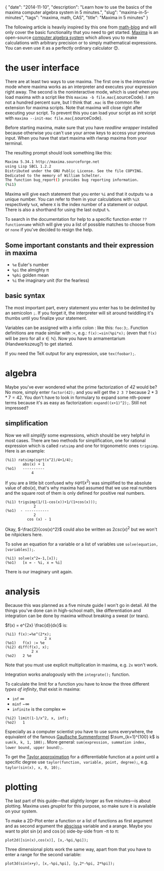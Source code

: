 {
    "date": "2014-11-10",
    "description": "Learn how to use the basics of the maxima computer algebra system in 5 minutes.",
    "slug": "maxima-in-5-minutes",
    "tags": "maxima, math, CAS",
    "title": "Maxima in 5 minutes"
}

The following article is heavily inspired by this one from
[math-blog](http://math-blog.com/2007/06/04/a-10-minute-tutorial-for-solving-math-problems-with-maxima/)
and will only cover the basic functionality that you need to get
started. [Maxima](http://maxima.sourceforge.net/) is an open-source
[computer algebra
system](http://en.wikipedia.org/wiki/Computer_algebra_system) which
allows you to make calculations with arbitrary precision or to simply
mathematical expressions. You can even use it as a perfectly ordinary
calculator 😊.

the user interface
==================

There are at least two ways to use maxima. The first one is the
*interactive* mode where maxima works as an interpreter and executes
your expression right away. The second is the noninteractive mode, which
is used when you load maxima with a script like this
`maxima -b file.mac`{.sourceCode}. I am not a hundred percent sure, but
I think that `.mac` is the common file extension for maxima scripts.
Note that maxima will close right after executing your script. To
prevent this you can load your script as init script with
`maxima --init-mac file.mac`{.sourceCode}.

Before starting maxima, make sure that you have *readline wrapper*
installed because otherwise you can't use your arrow keys to access your
previous input. When you have that start maxima with rlwrap maxima from
your terminal.

The resulting prompt should look something like this:

```bash
Maxima 5.34.1 http://maxima.sourceforge.net
using Lisp SBCL 1.2.2
Distributed under the GNU Public License. See the file COPYING.
Dedicated to the memory of William Schelter.
The function bug_report() provides bug reporting information.
(%i1)
```

Maxima will give each statement that you enter `%i` and that it outputs
`%o` a unique number. You can refer to them in your calculations with
`%iX` respectively `%oX`, where `X` is the index number of a statement
or output. There is also a shorthand for using the last output `%`.

To search in the documentation for help to a specific function enter
`??functionname` which will give you a list of possible matches to
choose from or `none` if you've decided to resign the help.

Some important constants and their expression in maxima
-------------------------------------------------------

-   `%e` Euler's number
-   `%pi` the almighty π
-   `%phi` golden mean
-   `%i` the imaginary unit (for the fearless)

basic syntax
------------

The most important part, every statement you enter has to be delimited
by an semicolon `;`. If you forget it, the interpreter will sit around
twiddling it's thumbs until you finalize your statement.

Variables can be assigned with a infix colon : like this: `foo:3;`.
Function definitions are made similar with :=, e.g.: `f(x):=sin(%pi*x);`
(even that `f(x)` will be zero for all $x \in \mathbb{N}$). Now you have
to armamentarium (Handwerkszeug?) to get started.

If you need the TeX output for any expression, use `tex(foobar);`.

algebra
=======

Maybe you've ever wondered what the prime factorization of *42* would
be? No more, simply enter `factor(42);` and you will get the `2 3 7`
because $2*3*7=42$. You don't have to look in formulary to expand some
nth-power terms because it's as easy as factorization:
`expand((x+1)^2);`. Still not impressed?

simplification
--------------

Now we will *simplify* some expressions, which should be very helpful in
most cases. There are two methods for simplification, one for rational
expression which is called `ratsimp` and one for trigonometric ones
`trigsimp`. Here is an example:

```
(%i1) ratsimp(sqrt(x^2)/4+1/4);
        abs(x) + 1
(%o1)   ----------
            4
```

If you are a little bit confused why $sqrt(x^2)$ was simplified to the
absolute value of $abs(x)$, that's why maxima had assumed that we use
real numbers and the square root of them is only defined for positive
real numbers.

```
(%i1) trigsimp(1/(1-cos(x))+1/(1+cos(x)));
             2
(%o1)  - -----------
             2
          cos (x) - 1
```

Okay, $-\frac{2}{cos(x)^2}$ could also be written as $2csc(x)^2$ but we
won't be nitpickers here.

To solve an equation for a variable or a list of variables use
`solve(equation, [variables]);`.

```
(%i1) solve(x^2=-1,[x]);
(%o1)   [x = - %i, x = %i]
```

There is our imaginary unit again.

analysis
========

Because this was planned as a five minute guide I won't go in detail.
All the things you've done can in high-school math, like differentiation
and integration can be done by maxima without breaking a sweat (or
tears).

$f(x) = e^{2x} \frac{d}{dx}$ is:

```
(%i1) f(x):=%e^(2*x);
                  2 x
(%o1)   f(x) := %e
(%i2) diff(f(x), x);
            2 x
(%o2)   2 %e
```

Note that you must use explicit multiplication in maxima, e.g. `2x`
won't work.

Integration works analogously with the `integrate();` function.

To calculate the limit for a function you have to know the three
different *types of infinity*, that exist in maxima:

-   `inf` $\infty$
-   `minf` $-\infty$
-   `infinite` is the complex $\infty$

```
(%i2) limit(1-1/x^2, x, inf);
(%o2)   1
```

Especially as a computer scientist you have to use sums everywhere, the
equivalent of the famous [Gaußsche
Summenformel](http://de.wikipedia.org/wiki/Gau%C3%9Fsche_Summenformel)
$\sum_{k=1}^{100} k$ is `sum(k, k, 1, 100);`. More general:
`sum(expression, summation index, lower bound, upper bound);`.

To get the [Taylor
approximation](http://en.wikipedia.org/wiki/Taylor%27s_theorem) for a
differentiable function at a point until a specific degree use
`taylor(function, variable, point, degree);`, e.g.
`taylor(sin(x), x, 0, 10);`.

plotting
========

The last part of this guide—that slightly longer as five minutes—is
about plotting. Maxima uses *gnuplot* for this purpose, so make sure it
is available on your system.

To make a 2D-Plot enter a function or a list of functions as first
argument and as second argument the
[abscissa](http://en.wikipedia.org/wiki/Abscissa) variable and a arange.
Maybe you want to plot $\sin(x)$ and $\cos(x)$ side-by-side from -π to
π:

```
plot2d([sin(x),cos(x)], [x,-%pi,%pi]);
```

Three dimensional plots work the same way, apart from that you have to
enter a range for the second variable:

```
plot3d(sin(x+y), [x,-%pi,%pi], [y,2*-%pi, 2*%pi]);
```
